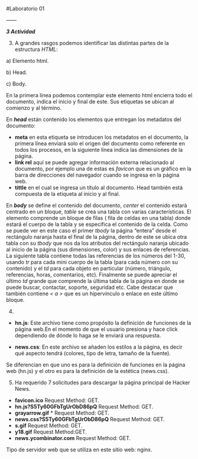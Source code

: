 #Laboratorio 01


——


***3 Actividad***

3. A grandes rasgos podemos identificar las distintas partes de la estructura *HTML*: 

a) Elemento html.

b) Head.

c) Body.


En la primera línea podemos contemplar ***<html op=“news”>*** este elemento html encierra todo el documento, indica el inicio y final de este. Sus etiquetas <html> se ubican al comienzo y </html> al término.

 En ***head*** están contenido los elementos que entregan los metadatos del documento:
 * **meta**  en esta etiqueta se introducen los metadatos en el documento, la primera línea enviará solo el origen del documento como referente en todos los procesos, en la siguiente línea indica las dimensiones de la página.
 * **link rel** aquí se puede agregar información externa relacionado al documento, por ejemplo una de estas es *favicon* que es un gráfico en la barra de direcciones del navegador cuando se ingresa en la página web.
 * **tittle** en el cual se ingresa un título al documento.
Head también está compuesta de la etiqueta <head> al inicio y </head> al final.

En ***body*** se define el contenido del documento, *center* el contenido estará centrado en un bloque, *table* se crea una tabla con varias características. El elemento *<tbody>* comprende un bloque de filas (*<tr>* fila de celdas en una tabla) donde estará el cuerpo de la tabla y *<td>* se especifica el contenido de la celda. Como se puede ver en este caso el primer *tbody* la página “entera” desde el rectángulo naranja hasta el final de la página, dentro de este se ubica otra tabla con su *tbody* que nos da los atributos del rectángulo naranja ubicado al inicio de la página (sus dimensiones, color) y sus enlaces de referencias. La siguiente tabla contiene todas las referencias de los números del 1-30, usando *tr* para cada mini cuerpo de la tabla (para cada número con su contenido) y el *td* para cada objeto en particular (número, triángulo, referencias, horas, comentarios, etc). Finalmente se puede apreciar el último *td* grande que comprende la última tabla de la página en donde se puede buscar, contactar, soporte, seguridad etc. Cabe destacar que también contiene *< a >* que es un hipervínculo o enlace en este último bloque.

4. 
* **hn.js**: Este archivo tiene como propósito la definición de funciones de la página web.En el momento de que el usuario presiona y hace click dependiendo de dónde lo haga se le enviará una respuesta.

 * **news.css**: En este archivo se añaden los estilos a la página, es decir qué aspecto tendrá (colores, tipo de letra, tamaño de la fuente).

Se diferencian en que uno es para la definición de funciones en la página web (hn.js) y el otro es para la definición de la estética (news.css).


5. Ha requerido 7 solicitudes para descargar la página principal de Hacker News.

* **favicon.ico** Request Method: GET.
* **hn.js?S5Ty60GFbTgUrObD86pQ** Request Method: GET.
* **grayarrow.gif** * Request Method: GET.
* **news.css?S5Ty60GFbTgUrObD86pQ** Request Method: GET.
* **s.gif** Request Method: GET.
* **y18.gif** Request Method:GET.
* **news.ycombinator.com**  Request Method: GET.


Tipo de servidor web que se utiliza en este sitio web: nginx.



